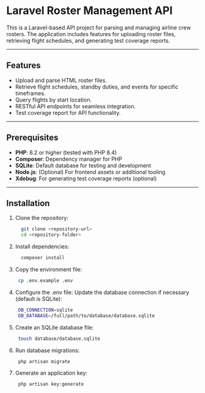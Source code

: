 
# Laravel Roster Management API

This is a Laravel-based API project for parsing and managing airline crew rosters. The application includes features for uploading roster files, retrieving flight schedules, and generating test coverage reports.

---

## Features

- Upload and parse HTML roster files.
- Retrieve flight schedules, standby duties, and events for specific timeframes.
- Query flights by start location.
- RESTful API endpoints for seamless integration.
- Test coverage report for API functionality.

---

## Prerequisites

- **PHP**: 8.2 or higher (tested with PHP 8.4)
- **Composer**: Dependency manager for PHP
- **SQLite**: Default database for testing and development
- **Node.js**: (Optional) For frontend assets or additional tooling
- **Xdebug**: For generating test coverage reports (optional)

---

## Installation

1. Clone the repository:
   ```bash
     git clone <repository-url>
     cd <repository-folder>


2. Install dependencies:
   ```bash  
     composer install


3. Copy the environment file:
    ```bash  
     cp .env.example .env


4. Configure the .env file: Update the database connection if necessary (default is SQLite):
    ```bash  
     DB_CONNECTION=sqlite
     DB_DATABASE=/full/path/to/database/database.sqlite


5. Create an SQLite database file:
    ```bash  
     touch database/database.sqlite


6. Run database migrations:
    ```bash  
     php artisan migrate


7. Generate an application key:
    ```bash  
     php artisan key:generate


  

